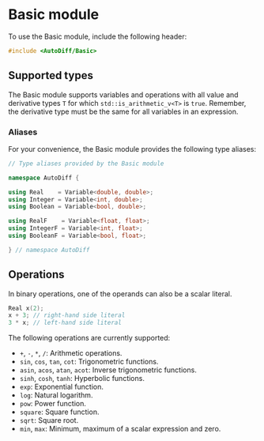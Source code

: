 # Basic module

To use the Basic module, include the following header:

```cpp
#include <AutoDiff/Basic>
```

## Supported types

The Basic module supports variables and operations with all value and derivative types `T` for which `std::is_arithmetic_v<T>` is `true`.
Remember, the derivative type must be the same for all variables in an expression.

### Aliases

For your convenience, the Basic module provides the following type aliases:

```cpp
// Type aliases provided by the Basic module

namespace AutoDiff {

using Real    = Variable<double, double>;
using Integer = Variable<int, double>;
using Boolean = Variable<bool, double>;

using RealF    = Variable<float, float>;
using IntegerF = Variable<int, float>;
using BooleanF = Variable<bool, float>;

} // namespace AutoDiff
```

## Operations

In binary operations, one of the operands can also be a scalar literal.

```cpp
Real x(2);
x + 3; // right-hand side literal
3 * x; // left-hand side literal
```

The following operations are currently supported:

- `+`, `-`, `*`, `/`: Arithmetic operations.
- `sin`, `cos`, `tan`, `cot`: Trigonometric functions.
- `asin`, `acos`, `atan`, `acot`: Inverse trigonometric functions.
- `sinh`, `cosh`, `tanh`: Hyperbolic functions.
- `exp`: Exponential function.
- `log`: Natural logarithm.
- `pow`: Power function.
- `square`: Square function.
- `sqrt`: Square root.
- `min`, `max`: Minimum, maximum of a scalar expression and zero.
